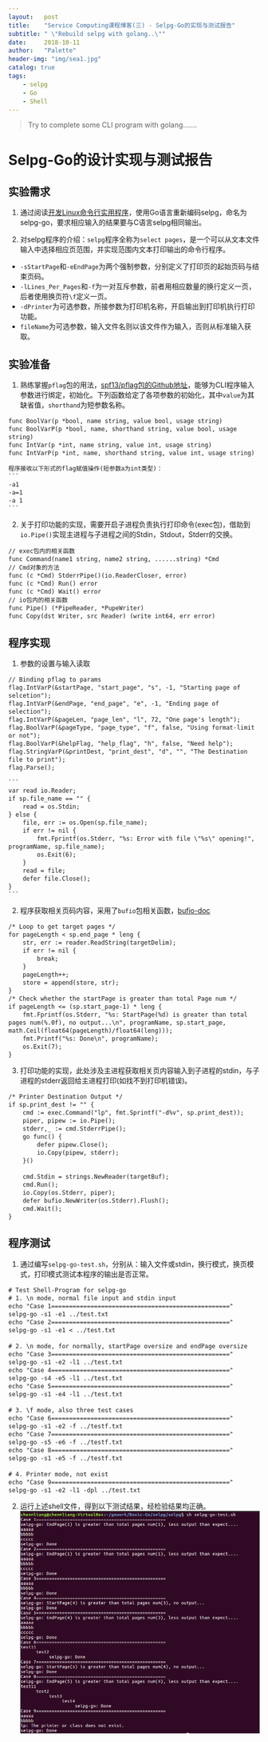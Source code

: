 ```yaml
---
layout:   post
title:    "Service Computing课程博客(三) - Selpg-Go的实现与测试报告"
subtitle: " \"Rebuild selpg with golang..\""
date:     2018-10-11
author:   "Palette"
header-img: "img/sea1.jpg"
catalog: true
tags:
    - selpg
    - Go
    - Shell
---
```


> Try to complete some CLI program with golang.......

# Selpg-Go的设计实现与测试报告

## 实验需求
1. 通过阅读[开发Linux命令行实用程序](https://www.ibm.com/developerworks/cn/linux/shell/clutil/index.html)，使用Go语言重新编码selpg，命名为selpg-go，要求相应输入的结果要与C语言selpg相同输出。

2. 对selpg程序的介绍：`selpg`程序全称为`select pages`，是一个可以从文本文件输入中选择相应页范围，并实现范围内文本打印输出的命令行程序。
* `-sStartPage`和`-eEndPage`为两个强制参数，分别定义了打印页的起始页码与结束页码。
* `-lLines_Per_Pages`和`-f`为一对互斥参数，前者用相应数量的换行定义一页，后者使用换页符`\f`定义一页。
* `-dPrinter`为可选参数，所接参数为打印机名称，开启输出到打印机执行打印功能。
* `fileName`为可选参数，输入文件名则以该文件作为输入，否则从标准输入获取。

## 实验准备
1. 熟练掌握`pflag`包的用法，[spf13/pflag包的Github地址](https://github.com/spf13/pflag)，能够为CLI程序输入参数进行绑定，初始化。下列函数给定了各项参数的初始化，其中`value`为其缺省值，`shorthand`为短参数名称。
```
func BoolVar(p *bool, name string, value bool, usage string)
func BoolVarP(p *bool, name, shorthand string, value bool, usage string)
func IntVar(p *int, name string, value int, usage string)
func IntVarP(p *int, name, shorthand string, value int, usage string)
```
	程序接收以下形式的flag赋值操作(短参数a为int类型)：
	```
	-a1
	-a=1
	-a 1
	```

2. 关于打印功能的实现，需要开启子进程负责执行打印命令(exec包)，借助到`io.Pipe()`实现主进程与子进程之间的Stdin，Stdout，Stderr的交换。
```
// exec包内的相关函数
func Command(name1 string, name2 string, ......string) *Cmd
// Cmd对象的方法
func (c *Cmd) StderrPipe()(io.ReaderCloser, error)
func (c *Cmd) Run() error
func (c *Cmd) Wait() error 
// io包内的相关函数
func Pipe() (*PipeReader, *PupeWriter)
func Copy(dst Writer, src Reader) (write int64, err error)
```

## 程序实现
1. 参数的设置与输入读取
```
// Binding pflag to params
flag.IntVarP(&startPage, "start_page", "s", -1, "Starting page of selcetion");
flag.IntVarP(&endPage, "end_page", "e", -1, "Ending page of selection");
flag.IntVarP(&pageLen, "page_len", "l", 72, "One page's length");
flag.BoolVarP(&pageType, "page_type", "f", false, "Using format-limit or not");
flag.BoolVarP(&helpFlag, "help_flag", "h", false, "Need help");
flag.StringVarP(&printDest, "print_dest", "d", "", "The Destination file to print");
flag.Parse();
```

	```
	var read io.Reader;
	if sp.file_name == "" {
		read = os.Stdin;
	} else {
		file, err := os.Open(sp.file_name);
		if err != nil {
			fmt.Fprintf(os.Stderr, "%s: Error with file \"%s\" opening!", programName, sp.file_name);
			os.Exit(6);
		}
		read = file;
		defer file.Close();
	}
	```

2. 程序获取相关页码内容，采用了`bufio`包相关函数，[bufio-doc](https://godoc.org/bufio/)
```
/* Loop to get target pages */
for pageLength < sp.end_page * leng {
	str, err := reader.ReadString(targetDelim);
	if err != nil {
		break;
	}
	pageLength++;
	store = append(store, str);
}
/* Check whether the startPage is greater than total Page num */
if pageLength <= (sp.start_page-1) * leng {
	fmt.Fprintf(os.Stderr, "%s: StartPage(%d) is greater than total pages num(%.0f), no output...\n", programName, sp.start_page, math.Ceil(float64(pageLength)/float64(leng)));
	fmt.Printf("%s: Done\n", programName);
	os.Exit(7);
}
```

3. 打印功能的实现，此处涉及主进程获取相关页内容输入到子进程的stdin，与子进程的stderr返回给主进程打印(如找不到打印机错误)。
```
/* Printer Destination Output */
if sp.print_dest != "" {
	cmd := exec.Command("lp", fmt.Sprintf("-d%v", sp.print_dest));
	piper, pipew := io.Pipe();
	stderr,_ := cmd.StderrPipe();
	go func() {
		defer pipew.Close();
		io.Copy(pipew, stderr);
	}()

	cmd.Stdin = strings.NewReader(targetBuf);
	cmd.Run();
	io.Copy(os.Stderr, piper);
	defer bufio.NewWriter(os.Stderr).Flush();
	cmd.Wait();
}
```

## 程序测试
1. 通过编写`selpg-go-test.sh`，分别从：输入文件或stdin，换行模式，换页模式，打印模式测试本程序的输出是否正常。
```
# Test Shell-Program for selpg-go
# 1. \n mode, normal file input and stdin input
echo "Case 1=================================================="
selpg-go -s1 -e1 ../test.txt
echo "Case 2=================================================="
selpg-go -s1 -e1 < ../test.txt

# 2. \n mode, for normally, startPage oversize and endPage oversize
echo "Case 3=================================================="
selpg-go -s1 -e2 -l1 ../test.txt
echo "Case 4=================================================="
selpg-go -s4 -e5 -l1 ../test.txt
echo "Case 5=================================================="
selpg-go -s1 -e4 -l1 ../test.txt

# 3. \f mode, also three test cases
echo "Case 6=================================================="
selpg-go -s1 -e2 -f ../testf.txt
echo "Case 7=================================================="
selpg-go -s5 -e6 -f ../testf.txt
echo "Case 8=================================================="
selpg-go -s1 -e5 -f ../testf.txt

# 4. Printer mode, not exist
echo "Case 9=================================================="
selpg-go -s1 -e2 -l1 -dpl ../test.txt
```

2. 运行上述shell文件，得到以下测试结果，经检验结果均正确。
![img](/img/res1.jpg)

<div id="container"></div>
<link rel="stylesheet" href="https://imsun.GitHub.io/gitment/style/default.css">
<script src="https://imsun.GitHub.io/gitment/dist/gitment.browser.js"></script>
<script>
  const myTheme = {
  render(state, instance) {
    const container = document.createElement('div')
    container.lang = "en-US"
    container.className = 'gitment-container gitment-root-container'
    container.appendChild(instance.renderHeader(state, instance))
    container.appendChild(instance.renderEditor(state, instance))
    container.appendChild(instance.renderComments(state, instance))
    container.appendChild(instance.renderFooter(state, instance))
    return container
  },
}

var gitment = new Gitment({
  id: '<%= page.date %>',
  owner: 'Palette25',
  repo: 'Comments',
  oauth: {
    client_id: 'a1ac2783392c3eef32c1',
    client_secret: 'ea8605a4a85131c5012ba8f200f87702e15a05b0',
  },
  theme: myTheme,
})
gitment.render('container')
</script>